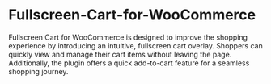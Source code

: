 # Fullscreen-Cart-for-WooCommerce
Fullscreen Cart for WooCommerce is designed to improve the shopping experience by introducing an intuitive, fullscreen cart overlay. Shoppers can quickly view and manage their cart items without leaving the page. Additionally, the plugin offers a quick add-to-cart feature for a seamless shopping journey.
